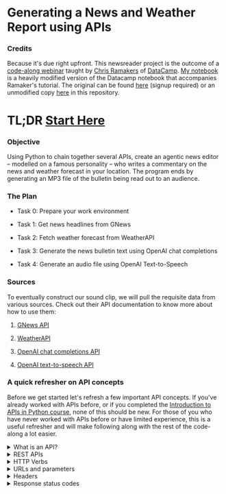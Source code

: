 # Generating a News and Weather Report using APIs

### Credits

Because it's due right upfront. This newsreader project is the outcome of a [code-along webinar](https://www.youtube.com/watch?v=AvgLXgELxuM) taught by [Chris Ramakers](https://github.com/chrisramakers) of [DataCamp](https://www.datacamp.com/). [My notebook](newsreader-thecont1.ipynb) is a heavily modified version of the Datacamp notebook that accompanies Ramaker's tutorial. The original can be found [here](https://bit.ly/40ShyEk) (signup required) or an unmodified copy [here](newsreader-datacamp.ipynb) in this repository.

# TL;DR [Start Here](newsreader-thecont1.ipynb)

### Objective
Using Python to chain together several APIs, create an agentic news editor – modelled on a famous personality – who writes a commentary on the news and weather forecast in your location. The program ends by generating an MP3 file of the bulletin being read out to an audience.

### The Plan
- Task 0: Prepare your work environment

- Task 1: Get news headlines from GNews

- Task 2: Fetch weather forecast from WeatherAPI

- Task 3: Generate the news bulletin text using OpenAI chat completions

- Task 4: Generate an audio file using OpenAI Text-to-Speech 

### Sources
To eventually construct our sound clip, we will pull the requisite data from various sources. Check out their API documentation to know more about how to use them:

1. [GNews API](https://gnews.io/docs/v4?python#introduction) 

2. [WeatherAPI](https://www.weatherapi.com/docs/)

3. [OpenAI chat completions API](https://platform.openai.com/docs/guides/text-generation)

4. [OpenAI text-to-speech API](https://platform.openai.com/docs/guides/text-to-speech)

### A quick refresher on API concepts

Before we get started let's refresh a few important API concepts. If you've already worked with APIs before, or if you completed the [Introduction to APIs in Python course](https://www.datacamp.com/courses/introduction-to-apis-in-python), none of this should be new. For those of you who have never worked with APIs before or have limited experience, this is a useful refresher and will make following along with the rest of the code-along a lot easier.

<details>
  <summary>What is an API?</summary> 
  <p>

APIs, or Application Programming Interfaces, are like the messengers of the digital world, making sure apps, devices, and services can talk to each other smoothly. They let different systems share data and perform actions without getting tangled in each other’s code. You might not notice it, but APIs are behind almost everything we do digitally. Plug in your electric car, and an API’s handling the data exchange with the charger. Check the weather or get an email on your phone? That’s thanks to APIs pulling and delivering data from online sources to your device.

In essence, APIs make life easier for both developers and users, setting the rules for how apps communicate and what they can share. Whether it’s streaming music, ordering food, or tracking fitness, APIs keep it all connected. They’re one of the most powerful, behind-the-scenes technologies that make our digital world feel effortless, despite being complex and varied under the hood.
   </p>
</details>

<details>
  <summary>REST APIs</summary> 
  <p>

APIs come in many different styles and flavors, but for the purpose of this code-along, we will be focusing on REST APIs. REST APIs let two systems communicate over the internet, using HTTP, the same protocol your browser uses to load webpages. Think of it like typing a website address into your browser: you send a request, and the page loads in response. 

With rest APIs, the system that sends the request is called **the client**, the system the receives the request and returns a response is usually **the server**. 

![Request response cycle](resources/request-response-cycle.png)
   </p>
</details>


<details>
  <summary>HTTP Verbs</summary> 
  <p>

REST APIs are based on HTTP verbs. These describe the action the client wishes to perform on a resource on server. In total there are 9 HTTP verbs, in practice you'll be using the 4 most common verbs described in the table below.

| Verb   | Action |
|-|-|
| `GET`    | Reading a resource |
| `POST`   | Create a new resource |
| `PUT`    | Update an existing resource |
| `DELETE` | Delete a resource |
   </p>
</details>


<details>
  <summary>URLs and parameters</summary> 
  <p>

![Structure of URLs](resources/url-structure.png)

A REST API is accessible over the internet through a URL, which acts like an address that points to a specific resource on the server. This URL includes several parts, as shown in the image: the protocol (http://), the server’s domain (350.5th-ave.com), the port number (like :80), the path to the specific resource (e.g., /unit/243), and optional query parameters (e.g., ?floor=77).

When interacting with REST APIs, you’ll often need to include additional information, like filters or specific search terms, to get exactly the data you want. This extra information is usually passed as query parameters in the URL. These parameters help refine your request to retrieve more specific data, making the API flexible and responsive to a wide range of needs.
   </p>
</details>


<details>
  <summary>Headers</summary> 
  <p>

Headers carry additional information about the request or response, providing context for how the message should be processed. They can specify how the authenticate or what the content type is that's being sent. Headers essentially help the server and client understand the message’s format and how to handle it. Each header is a key-value pair, written as `Key: Value`, where the key is case-insensitive.
   </p>
</details>


<details>
  <summary>Response status codes</summary> 
  <p>

There are over 70 HTTP status codes, grouped into five main categories. These categories help us quickly understand the nature of the response. Codes starting with 1XX are informational, 2XX indicate success, 3XX handle redirections, 4XX signal client-side errors, and 5XX point to server-side issues.

Among these, three key codes to remember are:
- `200` **OK**: The request was successful, and the server returned the expected data.
- `404` **Not Found**: The server couldn’t find the requested resource.
- `500` **Internal Server Error**: Something went wrong on the server’s side, causing the request to fail.

   </p>
</details>